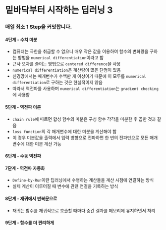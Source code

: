 # 밑바닥부터 시작하는 딥러닝 3
### 매일 최소 1 Step을 커밋합니다.
#### 4단계 - 수치 미분
- 컴퓨터는 극한을 취급할 수 없으니 매우 작은 값을 이용하여 함수의 변화량을 구하는 방법을 `numerical differentiation`이라고 함
- 근사 오차를 줄이는 방법으로 `centered difference`을 사용
- `numerical differentiation`은 계산량이 많은 단점이 있음
- 신경망에서는 매개변수가 수백만 개 이상이기 때문에 이 모두를 `numerical differentiation`로 구하는 것은 현실적이지 않음
- 따라서 역전파를 사용하며 `numerical differentiation`는 `gradient checking`에 사용함
#### 5단계 - 역전파 이론
- `chain rule`에 따르면 합성 함수의 미분은 구성 함수 각각을 미분한 후 곱한 것과 같음
- `loss function`의 각 매개변수에 대한 미분을 계산해야 함
- 이 경우 미분값을 출력에서 입력 방향으로 전파하면 한 번의 전파만으로 모든 매개변수에 대한 미분 계산 가능
#### 6단계 - 수동 역전파
#### 7단계 - 역전파 자동화
- `Define-by-Run`이란 딥러닝에서 수행하는 계산들을 계산 시점에 연결하는 방식
- 실제 계산이 이루어질 때 변수에 관련 연결을 기록하는 방식
#### 8단계 - 재귀에서 반복문으로
- 재귀는 함수를 재귀적으로 호출할 때마다 중간 결과를 메모리에 유지하면서 처리
#### 9단계 - 함수를 더 편리하게
